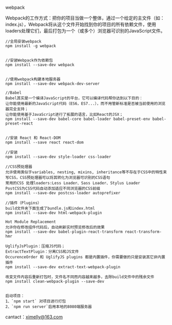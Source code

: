 webpack

Webpack的工作方式：把你的项目当做一个整体，通过一个给定的主文件（如：index.js），Webpack将从这个文件开始找到你的项目的所有依赖文件，使用loaders处理它们，最后打包为一个（或多个）浏览器可识别的JavaScript文件。


    //全局安装webpack
    npm install -g webpack
    

    //安装Webpack作为依赖包
    npm install --save-dev webpack


    //使用webpack构建本地服务器
    npm install --save-dev webpack-dev-server

	//Babel
	Babel其实是一个编译JavaScript的平台，它可以编译代码帮你达到以下目的：
	让你能使用最新的JavaScript代码（ES6，ES7...），而不用管新标准是否被当前使用的浏览器完全支持；
	让你能使用基于JavaScript进行了拓展的语言，比如React的JSX；
    npm install --save-dev babel-core babel-loader babel-preset-env babel-preset-react


    //安装 React 和 React-DOM
    npm install --save react react-dom

    //安装
    npm install --save-dev style-loader css-loader

	//CSS预处理器
	允许使用类似于variables, nesting, mixins, inheritance等不存在于CSS中的特性来写CSS，CSS预处理器可以将其转化为浏览器可识别的CSS语句
	常用的CSS 处理loaders:Less Loader、Sass Loader、Stylus Loader
	PostCSS为CSS代码自动添加适应不同浏览器的CSS前缀
    npm install --save-dev postcss-loader autoprefixer

	//插件（Plugins）
	build文件夹下面生成了bundle.js和index.html
    npm install --save-dev html-webpack-plugin

	Hot Module Replacement
	允许你在修改组件代码后，自动刷新实时预览修改后的效果
    npm install --save-dev babel-plugin-react-transform react-transform-hmr

	UglifyJsPlugin：压缩JS代码；
	ExtractTextPlugin：分离CSS和JS文件
	OccurenceOrder 和 UglifyJS plugins 都是内置插件，你需要做的只是安装其它非内置插件
    npm install --save-dev extract-text-webpack-plugin

	改变文件内容后重新打包时，文件名不同而内容越来越多，去除build文件中的残余文件
    npm install clean-webpack-plugin --save-dev


	启动项目：
	1、`npm start` 对项目进行打包
	2、`npm run server`启用本地的8080端服务器


cantact：ximelly@163.com